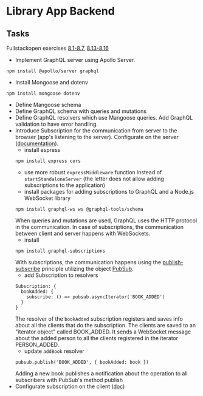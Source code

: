 # Library App Backend

## Tasks
Fullstackopen exercises [8.1-8.7](https://fullstackopen.com/en/part8/graph_ql_server#exercises-8-1-8-7),
[8.13-8.16](https://fullstackopen.com/en/part8/database_and_user_administration#exercises-8-13-8-16)

- Implement GraphQL server using Apollo Server.
```
npm install @apollo/server graphql
```
- Install Mongoose and dotenv
```
npm install mongoose dotenv
```
- Define Mangoose schema
- Define GraphQL schema with queries and mutations
- Define GraphQL resolvers which use Mangoose queries. Add GraphQL validation to have error handling.
- Introduce Subscription for the communication from server to the browser (app's listening to the server). Configurate on the server ([documentation](https://www.apollographql.com/docs/apollo-server/data/subscriptions)).
  - install espress
  ```
  npm install express cors
  ```
  - use more robust `expressMiddleware` function instead of `startStandaloneServer` (the letter does not allow adding subscriptions to the application)
  - install packages for adding subscriptions to GraphQL and a Node.js WebSocket library
  ```
  npm install graphql-ws ws @graphql-tools/schema
  ```
  When queries and mutations are used, GraphQL uses the HTTP protocol in the communication. In case of subscriptions, the communication between client and server happens with WebSockets.
  - install
  ```
  npm install graphql-subscriptions
  ```
  With subscriptions, the communication happens using the [publish-subscribe](https://en.wikipedia.org/wiki/Publish%E2%80%93subscribe_pattern) principle utilizing the object [PubSub](https://www.apollographql.com/docs/apollo-server/data/subscriptions#the-pubsub-class).
  - add Subscription to resolvers
  ```
  Subscription: {
    bookAdded: {
      subscribe: () => pubsub.asyncIterator('BOOK_ADDED')
    }
  }
  ```
  The resolver of the `bookAdded` subscription registers and saves info about all the clients that do the subscription. The clients are saved to an "iterator object" called BOOK_ADDED. It sends a WebSocket message about the added person to all the clients registered in the iterator PERSON_ADDED.
  - update `addBook` resolver
  ```
  pubsub.publish('BOOK_ADDED', { bookAdded: book })
  ```
  Adding a new book publishes a notification about the operation to all subscribers with PubSub's method publish
- Configurate subscription on the client ([doc](https://www.apollographql.com/docs/react/data/subscriptions/))
  

